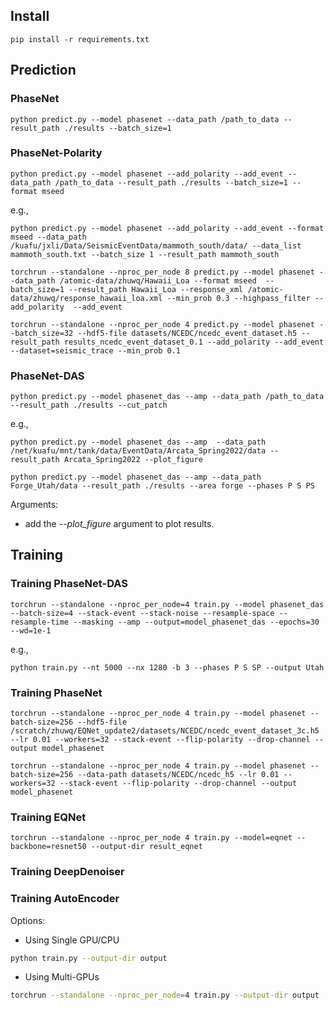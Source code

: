 ## Install
```
pip install -r requirements.txt
```

## Prediction
### PhaseNet
```
python predict.py --model phasenet --data_path /path_to_data --result_path ./results --batch_size=1
```

### PhaseNet-Polarity
```
python predict.py --model phasenet --add_polarity --add_event --data_path /path_to_data --result_path ./results --batch_size=1 --format mseed
```

e.g.,
```
python predict.py --model phasenet --add_polarity --add_event --format mseed --data_path /kuafu/jxli/Data/SeismicEventData/mammoth_south/data/ --data_list mammoth_south.txt --batch_size 1 --result_path mammoth_south 
```
```
torchrun --standalone --nproc_per_node 8 predict.py --model phasenet --data_path /atomic-data/zhuwq/Hawaii_Loa --format mseed  --batch_size=1 --result_path Hawaii_Loa --response_xml /atomic-data/zhuwq/response_hawaii_loa.xml --min_prob 0.3 --highpass_filter --add_polarity  --add_event
```
```
torchrun --standalone --nproc_per_node 4 predict.py --model phasenet --batch_size=32 --hdf5-file datasets/NCEDC/ncedc_event_dataset.h5 --result_path results_ncedc_event_dataset_0.1 --add_polarity --add_event  --dataset=seismic_trace --min_prob 0.1
```

### PhaseNet-DAS
```
python predict.py --model phasenet_das --amp --data_path /path_to_data --result_path ./results --cut_patch
```

e.g.,
```
python predict.py --model phasenet_das --amp  --data_path /net/kuafu/mnt/tank/data/EventData/Arcata_Spring2022/data --result_path Arcata_Spring2022 --plot_figure
```
```
python predict.py --model phasenet_das --amp --data_path Forge_Utah/data --result_path ./results --area forge --phases P S PS
```

Arguments:
- add the *--plot_figure* argument to plot results. 


## Training


### Training PhaseNet-DAS
```
torchrun --standalone --nproc_per_node=4 train.py --model phasenet_das --batch-size=4 --stack-event --stack-noise --resample-space --resample-time --masking --amp --output=model_phasenet_das --epochs=30 --wd=1e-1
```

e.g.,
```
python train.py --nt 5000 --nx 1280 -b 3 --phases P S SP --output Utah
```

### Training PhaseNet
```
torchrun --standalone --nproc_per_node 4 train.py --model phasenet --batch-size=256 --hdf5-file /scratch/zhuwq/EQNet_update2/datasets/NCEDC/ncedc_event_dataset_3c.h5 --lr 0.01 --workers=32 --stack-event --flip-polarity --drop-channel --output model_phasenet
```
```
torchrun --standalone --nproc_per_node 4 train.py --model phasenet --batch-size=256 --data-path datasets/NCEDC/ncedc_h5 --lr 0.01 --workers=32 --stack-event --flip-polarity --drop-channel --output model_phasenet
```

### Training EQNet
```
torchrun --standalone --nproc_per_node 4 train.py --model=eqnet --backbone=resnet50 --output-dir result_eqnet
```

### Training DeepDenoiser

### Training AutoEncoder


Options:
- Using Single GPU/CPU
```bash
python train.py --output-dir output
```

- Using Multi-GPUs
```bash
torchrun --standalone --nproc_per_node=4 train.py --output-dir output
```
